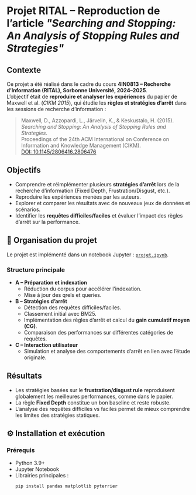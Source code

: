 #  Projet RITAL – Reproduction de l’article *"Searching and Stopping: An Analysis of Stopping Rules and Strategies"*

##  Contexte
Ce projet a été réalisé dans le cadre du cours **4IN0813 – Recherche d’Information (RITAL), Sorbonne Université, 2024–2025**.  
L’objectif était de **reproduire et analyser les expériences** du papier de Maxwell et al. (*CIKM 2015*), qui étudie les **règles et stratégies d’arrêt** dans les sessions de recherche d’information :

> Maxwell, D., Azzopardi, L., Järvelin, K., & Keskustalo, H. (2015).  
> *Searching and Stopping: An Analysis of Stopping Rules and Strategies*.  
> Proceedings of the 24th ACM International on Conference on Information and Knowledge Management (CIKM).  
> [DOI: 10.1145/2806416.2806476](https://doi.org/10.1145/2806416.2806476)

## Objectifs
- Comprendre et réimplémenter plusieurs **stratégies d’arrêt** lors de la recherche d’information (Fixed Depth, Frustration/Disgust, etc.).
- Reproduire les expériences menées par les auteurs.
- Explorer et comparer les résultats avec de nouveaux jeux de données et scénarios.
- Identifier les **requêtes difficiles/faciles** et évaluer l’impact des règles d’arrêt sur la performance.

## 📂 Organisation du projet
Le projet est implémenté dans un notebook Jupyter : [`projet.ipynb`](projet/projet.ipynb).

### Structure principale
- **A – Préparation et indexation**
  - Réduction du corpus pour accélérer l’indexation.
  - Mise à jour des qrels et queries.
- **B – Stratégies d’arrêt**
  - Détection des requêtes difficiles/faciles.
  - Classement initial avec BM25.
  - Implémentation des règles d’arrêt et calcul du **gain cumulatif moyen (CG)**.
  - Comparaison des performances sur différentes catégories de requêtes.
- **C – Interaction utilisateur**
  - Simulation et analyse des comportements d’arrêt en lien avec l’étude originale.

##  Résultats
- Les stratégies basées sur le **frustration/disgust rule** reproduisent globalement les meilleures performances, comme dans le papier.
- La règle **Fixed Depth** constitue un bon baseline et reste robuste.
- L’analyse des requêtes difficiles vs faciles permet de mieux comprendre les limites des stratégies statiques.

## ⚙ Installation et exécution
### Prérequis
- Python 3.9+
- Jupyter Notebook
- Librairies principales :
  ```bash
  pip install pandas matplotlib pyterrier
